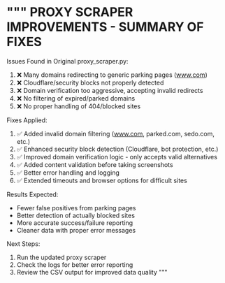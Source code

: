 """
PROXY SCRAPER IMPROVEMENTS - SUMMARY OF FIXES
==============================================

Issues Found in Original proxy_scraper.py:
1. ❌ Many domains redirecting to generic parking pages (www.com)
2. ❌ Cloudflare/security blocks not properly detected
3. ❌ Domain verification too aggressive, accepting invalid redirects
4. ❌ No filtering of expired/parked domains
5. ❌ No proper handling of 404/blocked sites

Fixes Applied:
1. ✅ Added invalid domain filtering (www.com, parked.com, sedo.com, etc.)
2. ✅ Enhanced security block detection (Cloudflare, bot protection, etc.)
3. ✅ Improved domain verification logic - only accepts valid alternatives
4. ✅ Added content validation before taking screenshots
5. ✅ Better error handling and logging
6. ✅ Extended timeouts and browser options for difficult sites

Results Expected:
- Fewer false positives from parking pages
- Better detection of actually blocked sites
- More accurate success/failure reporting
- Cleaner data with proper error messages

Next Steps:
1. Run the updated proxy scraper
2. Check the logs for better error reporting
3. Review the CSV output for improved data quality
"""
